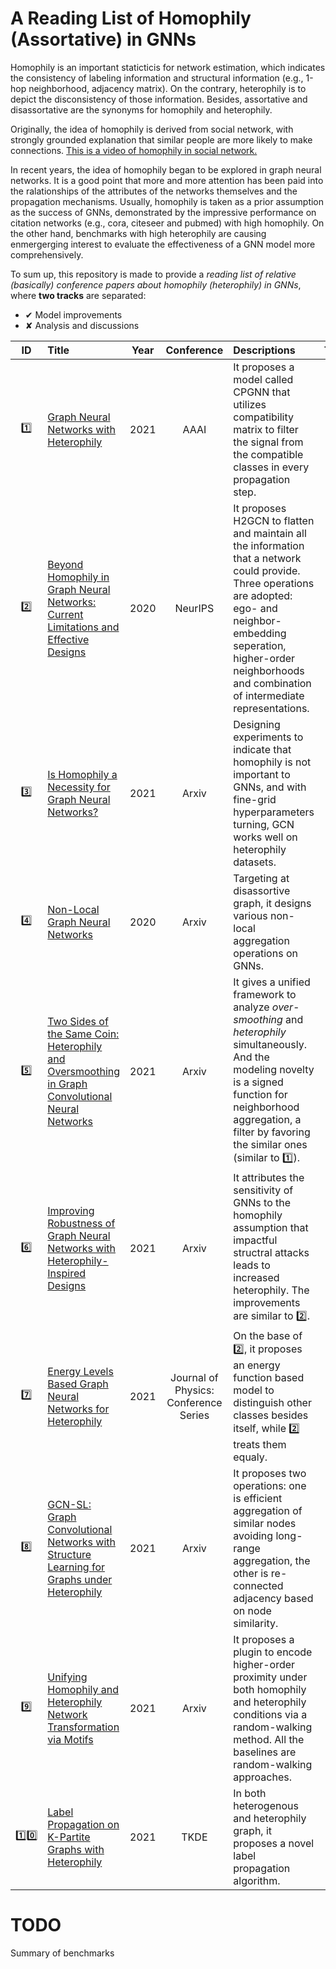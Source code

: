 # A Reading List of Homophily (Assortative) in GNNs
Homophily is an important staticticis for network estimation, which indicates the consistency of labeling information and structural information (e.g., 1-hop neighborhood, adjacency matrix). On the contrary, heterophily is to depict the disconsistency of those information. Besides, assortative and disassortative are the synonyms for homophily and heterophily. 

Originally, the idea of homophily is derived from social network, with strongly grounded explanation that similar people are more likely to make connections. [This is a video of homophily in social network.](https://www.youtube.com/watch?v=x5d8FPpcSdI)

In recent years, the idea of homophily began to be explored in graph neural networks. It is a good point that more and more attention has been paid into the ralationships of the attributes of the networks themselves and the propagation mechanisms. Usually, homophily is taken as a prior assumption as the success of GNNs, demonstrated by the impressive performance on citation networks (e.g., cora, citeseer and pubmed) with high homophily. On the other hand, benchmarks with high heterophily are causing enmergerging interest to evaluate the effectiveness of a GNN model more comprehensively. 

To sum up, this repository is made to provide a *reading list of relative (basically) conference papers about homophily (heterophily) in GNNs*, where **two tracks** are separated: 
- &#10004; Model improvements 
- &#10008; Analysis and discussions 
  
| ID | Title | Year | Conference | Descriptions | Type | Group |
| :--: | :---- | :--: | :--------: | :---         | :--: | :--: |
| :one: | [Graph Neural Networks with Heterophily](https://arxiv.org/abs/2009.13566) | 2021 | AAAI | It proposes a model called CPGNN that utilizes compatibility matrix to filter the signal from the compatible classes in every propagation step. | &#10004; | Danai Koutra (University of Michigan) |
| :two: | [Beyond Homophily in Graph Neural Networks: Current Limitations and Effective Designs](https://arxiv.org/abs/2006.11468) | 2020 | NeurIPS | It proposes H2GCN to flatten and maintain all the information that a network could provide. Three operations are adopted: ego- and neighbor- embedding seperation, higher-order neighborhoods and combination of intermediate representations. | &#10004; | Danai Koutra (University of Michigan) |
| :three: | [Is Homophily a Necessity for Graph Neural Networks?](https://arxiv.org/abs/2106.06134) | 2021 | Arxiv | Designing experiments to indicate that homophily is not important to GNNs, and with fine-grid hyperparameters turning, GCN works well on heterophily datasets. | &#10008; | Jiliang Tang (Michigan State University) |
| :four: | [Non-Local Graph Neural Networks](https://arxiv.org/abs/2005.14612) | 2020 | Arxiv | Targeting at disassortive graph, it designs various non-local aggregation operations on GNNs. | &#10004; | Shuiwang Ji (Texas A&M University) |
| :five: | [Two Sides of the Same Coin: Heterophily and Oversmoothing in Graph Convolutional Neural Networks](https://arxiv.org/abs/2102.06462) | 2021 | Arxiv | It gives a unified framework to analyze *over-smoothing* and *heterophily* simultaneously. And the modeling novelty is a signed function for neighborhood aggregation, a filter by favoring the similar ones (similar to :one:). | &#10008; &#10004; | Danai Koutra (University of Michigan) |
| :six: | [Improving Robustness of Graph Neural Networks with Heterophily-Inspired Designs](https://arxiv.org/abs/2106.07767) | 2021 | Arxiv | It attributes the sensitivity of GNNs to the homophily assumption that impactful structral attacks leads to increased heterophily. The improvements are similar to :two:. | &#10004; | Danai Koutra (University of Michigan) |
| :seven: | [Energy Levels Based Graph Neural Networks for Heterophily](https://iopscience.iop.org/article/10.1088/1742-6596/1948/1/012042/meta) | 2021 | Journal of Physics: Conference Series | On the base of :two:, it proposes an energy function based model to distinguish other classes besides itself, while :two: treats them equaly. | &#10004; | Youfa Liu (Huazhong Agricultural University) |
| :eight: | [GCN-SL: Graph Convolutional Networks with Structure Learning for Graphs under Heterophily](https://arxiv.org/abs/2105.13795) | 2021 | Arxiv | It proposes two operations: one is efficient aggregation of similar nodes avoiding long-range aggregation, the other is re-connected adjacency based on node similarity. | &#10004; | Xinliang Wu (Xi’an Jiaotong University) |
| :nine: | [Unifying Homophily and Heterophily Network Transformation via Motifs](https://arxiv.org/abs/2012.11400) | 2021 | Arxiv | It proposes a plugin to encode higher-order proximity under both homophily and heterophily conditions via a random-walking method. All the baselines are random-walking approaches. | &#10004; | Haiping Lu (University of Sheffield) |
| :one::zero: | [Label Propagation on K-Partite Graphs with Heterophily](https://ieeexplore.ieee.org/abstract/document/8812910) | 2021 | TKDE | In both heterogenous and heterophily graph, it proposes a novel label propagation algorithm. | &#10004; | Linhong Zhu (Univ. of Southern California) |


# TODO
Summary of benchmarks

